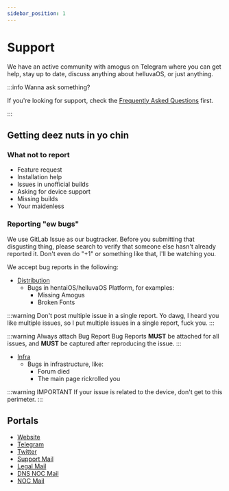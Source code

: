 ```yaml
---
sidebar_position: 1
---
```


# Support

We have an active community with amogus on Telegram where you can get help, stay up to date, discuss anything about helluvaOS, or just anything.

:::info Wanna ask something?

If you're looking for support, check the [Frequently Asked Questions](faq) first.

:::

## Getting deez nuts in yo chin

### What not to report

- Feature request
- Installation help
- Issues in unofficial builds
- Asking for device support
- Missing builds
- Your maidenless

### Reporting "ew bugs"

We use GitLab Issue as our bugtracker. Before you submitting that disgusting thing, please search to verify that someone else hasn't already reported it. Don't even do "+1" or something like that, I'll be watching you.

We accept bug reports in the following:

- [Distribution](https://bugbash.hentaios.com/distribution)
  - Bugs in hentaiOS/helluvaOS Platform, for examples:
    - Missing Amogus
    - Broken Fonts

:::warning Don't post multiple issue in a single report.
Yo dawg, I heard you like multiple issues, so I put multiple issues in a single report, fuck you.
:::

:::warning Always attach Bug Report
Bug Reports **MUST** be attached for all issues, and **MUST** be captured after reproducing the issue.
:::

- [Infra](https://bugbash.hentaios.com/infra)
  - Bugs in infrastructure, like:
    - Forum died
    - The main page rickrolled you

:::warning IMPORTANT
If your issue is related to the device, don't get to this perimeter.
:::

## Portals

- [Website](https://hentaios.com)
- [Telegram](https://t.me/hentaiOSChat)
- [Twitter](https://twitter.com/hentaiOSROM)
- [Support Mail](mailto:support@hentaios.com)
- [Legal Mail](mailto:legal@hentaios.com)
- [DNS NOC Mail](mailto:noc-dns@hentaios.com)
- [NOC Mail](mailto:noc@hentaios.com)
